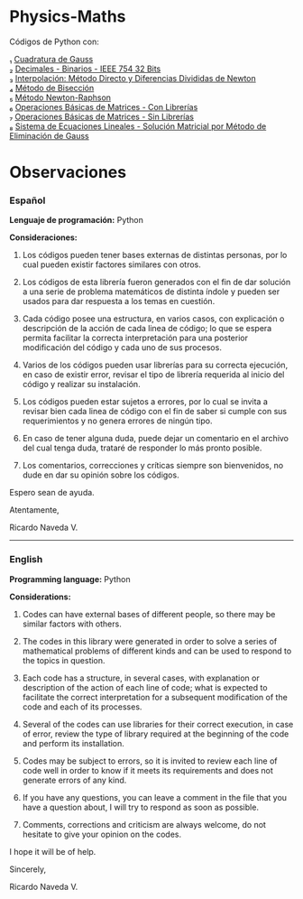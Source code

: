 # Physics-Maths
Códigos de Python con:

₁ [Cuadratura de Gauss](https://github.com/Navedarg/Physics-Maths/releases/tag/C-G)  
₂ [Decimales - Binarios - IEEE 754 32 Bits](https://github.com/Navedarg/Physics-Maths/releases/tag/D-B-IEEE)  
₃ [Interpolación: Método Directo y Diferencias Divididas de Newton](https://github.com/Navedarg/Physics-Maths/releases/tag/I-MD-DDN)  
₄ [Método de Bisección](https://github.com/Navedarg/Physics-Maths/releases/tag/B-D)  
₅ [Método Newton-Raphson](https://github.com/Navedarg/Physics-Maths/releases/tag/N-R)   
₆ [Operaciones Básicas de Matrices - Con Librerías](https://github.com/Navedarg/Physics-Maths/releases/tag/OBM-CL)  
₇ [Operaciones Básicas de Matrices - Sin Librerías](https://github.com/Navedarg/Physics-Maths/releases/tag/OBM-SL)  
₈ [Sistema de Ecuaciones Lineales - Solución Matricial por Método de Eliminación de Gauss](https://github.com/Navedarg/Physics-Maths/releases/tag/SEL-SMMEG)


# Observaciones
  
### Español

**Lenguaje de programación:** Python

**Consideraciones:**

1. Los códigos pueden tener bases externas de distintas personas, por lo cual pueden existir factores similares con otros.

2. Los códigos de esta librería fueron generados con el fin de dar solución a una serie de problema matemáticos de distinta índole y pueden ser usados para dar respuesta a los temas en cuestión.

3. Cada código posee una estructura, en varios casos, con explicación o descripción de la acción de cada linea de código; lo que se espera permita facilitar la correcta interpretación para una posterior modificación del código y cada uno de sus procesos.

4. Varios de los códigos pueden usar librerías para su correcta ejecución, en caso de existir error, revisar el tipo de librería requerida al inicio del código y realizar su instalación.

5. Los códigos pueden estar sujetos a errores, por lo cual se invita a revisar bien cada linea de código con el fin de saber si cumple con sus requerimientos y no genera errores de ningún tipo.

6. En caso de tener alguna duda, puede dejar un comentario en el archivo del cual tenga duda, trataré de responder lo más pronto posible.

7. Los comentarios, correcciones y críticas siempre son bienvenidos, no dude en dar su opinión sobre los códigos.


Espero sean de ayuda.


Atentamente,

Ricardo Naveda V.    

-----------------------------------------------------------------------------------------------------------------------------------------       
### English

**Programming language:** Python

**Considerations:**

1. Codes can have external bases of different people, so there may be similar factors with others.

2. The codes in this library were generated in order to solve a series of mathematical problems of different kinds and can be used to respond to the topics in question.

3. Each code has a structure, in several cases, with explanation or description of the action of each line of code; what is expected to facilitate the correct interpretation for a subsequent modification of the code and each of its processes.

4. Several of the codes can use libraries for their correct execution, in case of error, review the type of library required at the beginning of the code and perform its installation.

5. Codes may be subject to errors, so it is invited to review each line of code well in order to know if it meets its requirements and does not generate errors of any kind.

6. If you have any questions, you can leave a comment in the file that you have a question about, I will try to respond as soon as possible.

7. Comments, corrections and criticism are always welcome, do not hesitate to give your opinion on the codes.


I hope it will be of help.


Sincerely,

Ricardo Naveda V.
